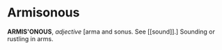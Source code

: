 # Armisonous

**ARMIS'ONOUS**, _adjective_ \[arma and sonus. See [[sound]].\] Sounding or rustling in arms.